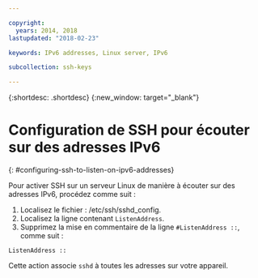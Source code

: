 ```yaml
---

copyright:
  years: 2014, 2018
lastupdated: "2018-02-23"

keywords: IPv6 addresses, Linux server, IPv6

subcollection: ssh-keys

---
```


{:shortdesc: .shortdesc}
{:new_window: target="_blank"}

# Configuration de SSH pour écouter sur des adresses IPv6
{: #configuring-ssh-to-listen-on-ipv6-addresses}

Pour activer SSH sur un serveur Linux de manière à écouter sur des adresses IPv6, procédez comme suit :
1. Localisez le fichier : /etc/ssh/sshd_config.
2. Localisez la ligne contenant `ListenAddress`.
3. Supprimez la mise en commentaire de la ligne `#ListenAddress ::`, comme suit :
```
ListenAddress ::
```

Cette action associe `sshd` à toutes les adresses sur votre appareil.
